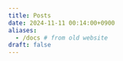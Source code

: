 ```yaml
---
title: Posts
date: 2024-11-11 00:14:00+0900
aliases:
  - /docs # from old website
draft: false
---
```


<!--
T-----T  ___
|~ ~~~| /~~ --7
| ~~~ |--T ~~/
|~~ ~~|~ |~ / ZN
L-----J ~|_/  ||
   | ~~~ |    ||
   L_____J    LJ
  ------------
   |LRA Docs|
  ------------
-->
